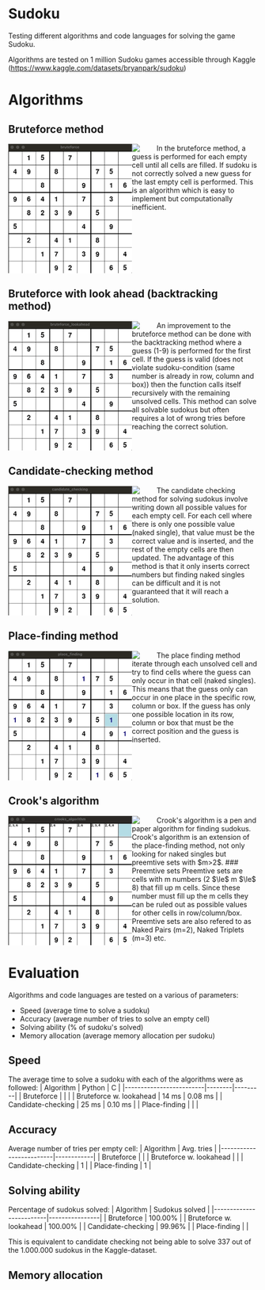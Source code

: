 # Sudoku
Testing different algorithms and code languages for solving the game Sudoku.

Algorithms are tested on 1 million Sudoku games accessible through Kaggle (https://www.kaggle.com/datasets/bryanpark/sudoku)

# Algorithms

## Bruteforce method
<img align="left" width="250" src="https://github.com/PontusHovb/Sudoku/blob/master/GIFs/bruteforce.gif"/>
<img align="left" width="50" src="https://github.com/PontusHovb/Sudoku/assets/67122081/5818307d-976f-4cfc-9ad9-cf1ef711ceb1"/>
In the bruteforce method, a guess is performed for each empty cell until all cells are filled. If sudoku is not correctly solved a new guess for the last empty cell is performed. This is an algorithm which is easy to implement but computationally inefficient.
<br clear="all"/>

## Bruteforce with look ahead (backtracking method)
<img align="left" width="250" src="https://github.com/PontusHovb/Sudoku/blob/master/GIFs/bruteforce_lookahead.gif"/>
<img align="left" width="50" src="https://github.com/PontusHovb/Sudoku/assets/67122081/5818307d-976f-4cfc-9ad9-cf1ef711ceb1"/>
An improvement to the bruteforce method can be done with the backtracking method where a guess (1-9) is performed for the first cell. If the guess is valid (does not violate sudoku-condition (same number is already in row, column and box)) then the function calls itself recursively with the remaining unsolved cells. This method can solve all solvable sudokus but often requires a lot of wrong tries before reaching the correct solution.
<br clear="all"/>

## Candidate-checking method
<img align="left" width="250" src="https://github.com/PontusHovb/Sudoku/blob/master/GIFs/candidate_checking.gif"/>
<img align="left" width="50" src="https://github.com/PontusHovb/Sudoku/assets/67122081/5818307d-976f-4cfc-9ad9-cf1ef711ceb1"/>
The candidate checking method for solving sudokus involve writing down all possible values for each empty cell. For each cell where there is only one possible value (naked single), that value must be the correct value and is inserted, and the rest of the empty cells are then updated. The advantage of this method is that it only inserts correct numbers but finding naked singles can be difficult and it is not guaranteed that it will reach a solution.
<br clear="all"/>

## Place-finding method
<img align="left" width="250" src="https://github.com/PontusHovb/Sudoku/blob/master/GIFs/place_finding.gif"/>
<img align="left" width="50" src="https://github.com/PontusHovb/Sudoku/assets/67122081/5818307d-976f-4cfc-9ad9-cf1ef711ceb1"/>
The place finding method iterate through each unsolved cell and try to find cells where the guess can only occur in that cell (naked singles). This means that the guess only can occur in one place in the specific row, column or box. If the guess has only one possible location in its row, column or box that must be the correct position and the guess is inserted.
<br clear="all"/>

## Crook's algorithm
<img align="left" width="250" src="https://github.com/PontusHovb/Sudoku/blob/master/GIFs/crooks_algorithm.gif"/>
<img align="left" width="50" src="https://github.com/PontusHovb/Sudoku/assets/67122081/5818307d-976f-4cfc-9ad9-cf1ef711ceb1"/>
Crook's algorithm is a pen and paper algorithm for finding sudokus. Crook's algorithm is an extension of the place-finding method, not only looking for naked singles but preemtive sets with $m>2$.
### Preemtive sets
Preemtive sets are cells with m numbers (2 $\le$ m $\le$ 8) that fill up m cells. Since these number must fill up the m cells they can be ruled out as possible values for other cells in row/column/box. Preemtive sets are also refered to as Naked Pairs (m=2), Naked Triplets (m=3) etc.  
<br clear="all"/>

# Evaluation 
Algorithms and code languages are tested on a various of parameters:
- Speed (average time to solve a sudoku)
- Accuracy (average number of tries to solve an empty cell)
- Solving ability (% of sudoku's solved)
- Memory allocation (average memory allocation per sudoku)

## Speed
The average time to solve a sudoku with each of the algorithms were as followed:
| Algorithm               | Python | C       |
|-------------------------|--------|---------|
| Bruteforce              |        |         |
| Bruteforce w. lookahead | 14 ms  | 0.08 ms |
| Candidate-checking      | 25 ms  | 0.10 ms |
| Place-finding           |        |         |

## Accuracy
Average number of tries per empty cell:
| Algorithm               | Avg. tries |
|-------------------------|------------|
| Bruteforce              |            |
| Bruteforce w. lookahead |            |
| Candidate-checking      | 1          |
| Place-finding           | 1          |

## Solving ability
Percentage of sudokus solved:
| Algorithm               | Sudokus solved |
|-------------------------|----------------|
| Bruteforce              | 100.00%        |
| Bruteforce w. lookahead | 100.00%        |
| Candidate-checking      | 99.96%         |
| Place-finding           |                |

This is equivalent to candidate checking not being able to solve 337 out of the 1.000.000 sudokus in the Kaggle-dataset.

## Memory allocation
